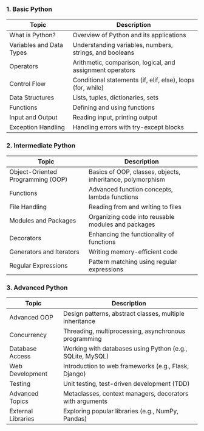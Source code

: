 
### 1. Basic Python

| Topic                  | Description                                               |
|------------------------|-----------------------------------------------------------|
| What is Python?         | Overview of Python and its applications                   |
| Variables and Data Types| Understanding variables, numbers, strings, and booleans   |
| Operators              | Arithmetic, comparison, logical, and assignment operators |
| Control Flow           | Conditional statements (if, elif, else), loops (for, while)|
| Data Structures        | Lists, tuples, dictionaries, sets                         |
| Functions              | Defining and using functions                              |
| Input and Output       | Reading input, printing output                            |
| Exception Handling     | Handling errors with try-except blocks                    |

### 2. Intermediate Python

| Topic                    | Description                                               |
|--------------------------|-----------------------------------------------------------|
| Object-Oriented Programming (OOP) | Basics of OOP, classes, objects, inheritance, polymorphism |
| Functions               | Advanced function concepts, lambda functions              |
| File Handling          | Reading from and writing to files                         |
| Modules and Packages    | Organizing code into reusable modules and packages        |
| Decorators              | Enhancing the functionality of functions                  |
| Generators and Iterators| Writing memory-efficient code                             |
| Regular Expressions     | Pattern matching using regular expressions                |

### 3. Advanced Python

| Topic                  | Description                                               |
|------------------------|-----------------------------------------------------------|
| Advanced OOP           | Design patterns, abstract classes, multiple inheritance    |
| Concurrency            | Threading, multiprocessing, asynchronous programming      |
| Database Access        | Working with databases using Python (e.g., SQLite, MySQL) |
| Web Development        | Introduction to web frameworks (e.g., Flask, Django)      |
| Testing                | Unit testing, test-driven development (TDD)               |
| Advanced Topics        | Metaclasses, context managers, decorators with arguments   |
| External Libraries     | Exploring popular libraries (e.g., NumPy, Pandas)         |
